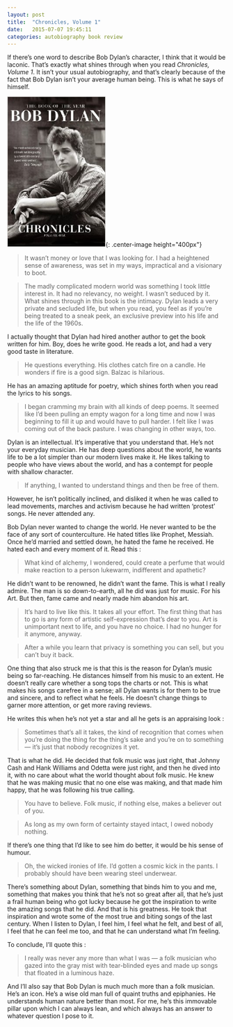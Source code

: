 ```yaml
---
layout: post
title:  "Chronicles, Volume 1"
date:   2015-07-07 19:45:11
categories: autobiography book review
---
```



If there’s one word to describe Bob Dylan’s character, I think that it would be laconic. That’s exactly what shines through when you read _Chronicles, Volume 1_. It isn’t your usual autobiography, and that’s clearly because of the fact that Bob Dylan isn’t your average human being. This is what he says of himself.

![My helpfl](/assets/chronicles.jpg){: .center-image height="400px"}

> It wasn’t money or love that I was looking for. I had a heightened sense of awareness, was set in my ways, impractical and a visionary to boot.

> The madly complicated modern world was something I took little interest in. It had no relevancy, no weight. I wasn’t seduced by it.
What shines through in this book is the intimacy. Dylan leads a very private and secluded life, but when you read, you feel as if you’re being treated to a sneak peek, an exclusive preview into his life and the life of the 1960s.

I actually thought that Dylan had hired another author to get the book written for him. Boy, does he write good. He reads a lot, and had a very good taste in literature.

> He questions everything. His clothes catch fire on a candle. He wonders if fire is a good sign. Balzac is hilarious.

He has an amazing aptitude for poetry, which shines forth when you read the lyrics to his songs.

> I began cramming my brain with all kinds of deep poems. It seemed like I’d been pulling an empty wagon for a long time and now I was beginning to fill it up and would have to pull harder. I felt like I was coming out of the back pasture. I was changing in other ways, too.

Dylan is an intellectual. It’s imperative that you understand that. He’s not your everyday musician. He has deep questions about the world, he wants life to be a lot simpler than our modern lives make it. He likes talking to people who have views about the world, and has a contempt for people with shallow character.

> If anything, I wanted to understand things and then be free of them.

 However, he isn’t politically inclined, and disliked it when he was called to lead movements, marches and activism because he had written ‘protest’ songs. He never attended any.

Bob Dylan never wanted to change the world. He never wanted to be the face of any sort of counterculture. He hated titles like Prophet, Messiah. Once he’d married and settled down, he hated the fame he received. He hated each and every moment of it. Read this :

> What kind of alchemy, I wondered, could create a perfume that would make reaction to a person lukewarm, indifferent and apathetic?

He didn’t want to be renowned, he didn’t want the fame. This is what I really admire. The man is so down-to-earth, all he did was just for music. For his Art. But then, fame came and nearly made him abandon his art.

> It’s hard to live like this. It takes all your effort. The first thing that has to go is any form of artistic self-expression that’s dear to you. Art is unimportant next to life, and you have no choice. I had no hunger for it anymore, anyway.

> After a while you learn that privacy is something you can sell, but you can’t buy it back.

One thing that also struck me is that this is the reason for Dylan’s music being so far-reaching. He distances himself from his music to an extent. He doesn’t really care whether a song tops the charts or not. This is what makes his songs carefree in a sense; all Dylan wants is for them to be true and sincere, and to reflect what he feels. He doesn’t change things to garner more attention, or get more raving reviews.

He writes this when he’s not yet a star and all he gets is an appraising look :

> Sometimes that’s all it takes, the kind of recognition that comes when you’re doing the thing for the thing’s sake and you’re on to something — it’s just that nobody recognizes it yet.

That is what he did. He decided that folk music was just right, that Johnny Cash and Hank Williams and Odetta were just right, and then he dived into it, with no care about what the world thought about folk music. He knew that he was making music that no one else was making, and that made him happy, that he was following his true calling.

> You have to believe. Folk music, if nothing else, makes a believer out of you.

> As long as my own form of certainty stayed intact, I owed nobody nothing.

If there’s one thing that I’d like to see him do better, it would be his sense of humour.

> Oh, the wicked ironies of life. I’d gotten a cosmic kick in the pants. I probably should have been wearing steel underwear.

There’s something about Dylan, something that binds him to you and me, something that makes you think that he’s not so great after all, that he’s just a frail human being who got lucky because he got the inspiration to write the amazing songs that he did. And that is his greatness. He took that inspiration and wrote some of the most true and biting songs of the last century. When I listen to Dylan, I feel him, I feel what he felt, and best of all, I feel that he can feel me too, and that he can understand what I’m feeling.

To conclude, I’ll quote this :

> I really was never any more than what I was — a folk musician who gazed into the gray mist with tear-blinded eyes and made up songs that floated in a luminous haze.

And I’ll also say that Bob Dylan is much much more than a folk musician. He’s an icon. He’s a wise old man full of quaint truths and epiphanies. He understands human nature better than most. For me, he’s this immovable pillar upon which I can always lean, and which always has an answer to whatever question I pose to it.